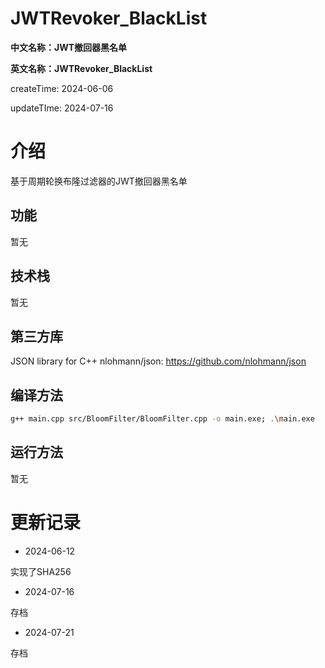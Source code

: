 # JWTRevoker_BlackList

**中文名称：JWT撤回器黑名单**

**英文名称：JWTRevoker_BlackList**

createTime: 2024-06-06

updateTIme: 2024-07-16

# 介绍

基于周期轮换布隆过滤器的JWT撤回器黑名单

## 功能

暂无

## 技术栈

暂无

## 第三方库

JSON library for C++ nlohmann/json: https://github.com/nlohmann/json


## 编译方法

```bash
g++ main.cpp src/BloomFilter/BloomFilter.cpp -o main.exe; .\main.exe
```

## 运行方法

暂无

# 更新记录

- 2024-06-12

实现了SHA256

- 2024-07-16

存档

- 2024-07-21

存档